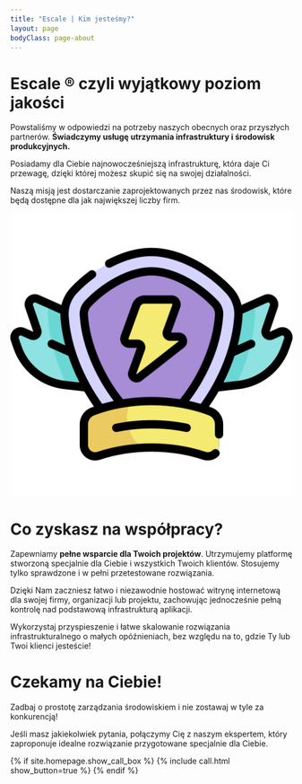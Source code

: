 ```yaml
---
title: "Escale | Kim jesteśmy?"
layout: page
bodyClass: page-about
---
```


# Escale ® czyli wyjątkowy poziom jakości

Powstaliśmy w odpowiedzi na potrzeby naszych obecnych oraz przyszłych partnerów. **Świadczymy usługę utrzymania infrastruktury i środowisk produkcyjnych.**

Posiadamy dla Ciebie najnowocześniejszą infrastrukturę, która daje Ci przewagę, dzięki której możesz skupić się na swojej działalności.

Naszą misją jest dostarczanie zaprojektowanych przez nas środowisk, które będą dostępne dla jak największej liczby firm.

<p align="center">
  <img class="about" src="/images/illustrations/quality.png">
</p>

# Co zyskasz na współpracy?

Zapewniamy **pełne wsparcie dla Twoich projektów**. Utrzymujemy platformę stworzoną specjalnie dla Ciebie i wszystkich Twoich klientów. Stosujemy tylko sprawdzone i w pełni przetestowane rozwiązania.

Dzięki Nam zaczniesz łatwo i niezawodnie hostować witrynę internetową dla swojej firmy, organizacji lub projektu, zachowując jednocześnie pełną kontrolę nad podstawową infrastrukturą aplikacji.

Wykorzystaj przyspieszenie i łatwe skalowanie rozwiązania infrastrukturalnego o małych opóźnieniach, bez względu na to, gdzie Ty lub Twoi klienci jesteście!

# Czekamy na Ciebie!

Zadbaj o prostotę zarządzania środowiskiem i nie zostawaj w tyle za konkurencją!

Jeśli masz jakiekolwiek pytania, połączymy Cię z naszym ekspertem, który zaproponuje idealne rozwiązanie przygotowane specjalnie dla Ciebie.

<div class="row justify-content-start">
  {% if site.homepage.show_call_box %}
    {% include call.html show_button=true %}
  {% endif %}
</div>
